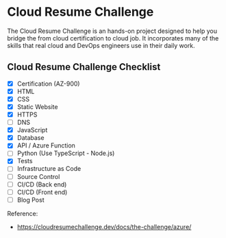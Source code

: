 # Cloud Resume Challenge

The Cloud Resume Challenge is an hands-on project designed to help you bridge the from
cloud certification to cloud job. It incorporates many of the skills that real cloud and DevOps engineers use in their daily work.

## Cloud Resume Challenge Checklist

- [x] Certification (AZ-900)
- [x] HTML
- [x] CSS
- [x] Static Website
- [x] HTTPS
- [ ] DNS
- [x] JavaScript
- [x] Database
- [x] API / Azure Function
- [ ] Python (Use TypeScript - Node.js)
- [x] Tests
- [ ] Infrastructure as Code
- [ ] Source Control
- [ ] CI/CD (Back end)
- [ ] CI/CD (Front end)
- [ ] Blog Post

Reference:

- https://cloudresumechallenge.dev/docs/the-challenge/azure/
